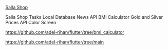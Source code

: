 [Salla Shop](../bmi_calculator)

Salla Shop
Tasks Local Database
News API
BMI Calculator
Gold and Silver Prices API
Color Screen


https://github.com/adel-rihan/flutter/tree/bmi_calculator

https://github.com/adel-rihan/flutter/tree/main
